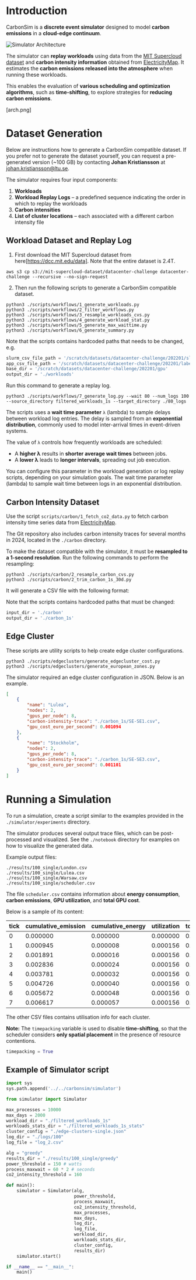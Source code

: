 # Introduction
CarbonSim is a **discrete event simulator** designed to model **carbon emissions** in a **cloud-edge continuum**.

![Simulator Architecture](arch.png)

The simulator can **replay workloads** using data from the [MIT Supercloud dataset](https://arxiv.org/abs/2108.02037) and **carbon intensity information** obtained from [ElectricityMap](https://api.electricitymap.org/). It estimates the **carbon emissions released into the atmosphere** when running these workloads.

This enables the evaluation of **various scheduling and optimization algorithms**, such as **time-shifting**, to explore strategies for **reducing carbon emissions**.

[arch.png]

# Dataset Generation
Below are instructions how to generate a CarbonSim compatible dataset. 
If you prefer not to generate the dataset yourself, you can request a pre-generated version (~100 GB) by contacting **Johan Kristiansson** at [johan.kristiansson@ltu.se](mailto:johan.kristiansson@ltu.se).

The simulator requires four input components:

1. **Workloads**  
2. **Workload Replay Logs** – a predefined sequence indicating the order in which to replay the workloads  
3. **Carbon intensities**  
4. **List of cluster locations** – each associated with a different carbon intensity file  

## Workload Dataset and Replay Log
1. First download the MIT Supercloud dataset from here[https://dcc.mit.edu/data]. Note that the entire dataset is 2.4T.
```console
aws s3 cp s3://mit-supercloud-dataset/datacenter-challenge datacenter-challenge --recursive --no-sign-request
```
2. Then run the following scripts to generate a CarbonSim compatible dataset.
```console
python3 ./scripts/workflows/1_generate_workloads.py
python3 ./scripts/workflows/2_filter_workflows.py
python3 ./scripts/workflows/3_resample_workloads_cvs.py
python3 ./scripts/workflows/4_generate_workload_stat.py
python3 ./scripts/workflows/5_generate_max_waittime.py
python3 ./scripts/workflows/6_generate_summary.py
```

Note that the scripts contains hardcoded paths that needs to be changed, e.g.

```python
slurm_csv_file_path = '/scratch/datasets/datacenter-challenge/202201/slurm-log.csv'
app_csv_file_path = '/scratch/datasets/datacenter-challenge/202201/labelled_jobids.csv'
base_dir = '/scratch/datasets/datacenter-challenge/202201/gpu'
output_dir = './workloads'
```

Run this command to generate a replay log. 

```console
python3 ./scripts/workflows/7_generate_log.py --wait 80 --num_logs 100 --source_directory filtered_workloads_1s --target_directory ./80_logs
```

The scripts uses a **wait time parameter** `λ` (lambda) to sample delays between workload log entries.  The delay is sampled from an **exponential distribution**, commonly used to model inter-arrival times in event-driven systems.

The value of `λ` controls how frequently workloads are scheduled:

- A **higher λ** results in **shorter average wait times** between jobs.
- A **lower λ** leads to **longer intervals**, spreading out job execution.

You can configure this parameter in the workload generation or log replay scripts, depending on your simulation goals. The wait time parameter (lambda) to sample wait time between logs in an exponential distribution.

## Carbon Intensity Dataset
Use the script `scripts/carbon/1_fetch_co2_data.py` to fetch carbon intensity time series data from [ElectricityMap](https://api.electricitymap.org/).

The Git repository also includes carbon intensity traces for several months in 2024, located in the `./carbon` directory.

To make the dataset compatible with the simulator, it must be **resampled to a 1-second resolution**. Run the following commands to perform the resampling:

```console
python3 ./scripts/carbon/2_resample_carbon_cvs.py
python3 ./scripts/carbon/2_trim_carbon_1s_30d.py
```

It will generate a CSV file with the following format:


Note that the scripts contains hardcoded paths that must be changed:

```python
input_dir = './carbon'
output_dir = './carbon_1s'
```

## Edge Cluster 
These scripts are utility scripts to help create edge cluster configurations.
```console
python3 ./scripts/edgeclusters/generate_edgecluster_cost.py
python3 ./scripts/edgeclusters/generate_european_zones.py
```

The simulator required an edge cluster configuration in JSON. Below is an example.
```json
[
    {
        "name": "Lulea",
        "nodes": 2,
        "gpus_per_node": 8,
        "carbon-intensity-trace": "./carbon_1s/SE-SE1.csv",
        "gpu_cost_euro_per_second": 0.001094
    },
    {
        "name": "Stockholm",
        "nodes": 2,
        "gpus_per_node": 8,
        "carbon-intensity-trace": "./carbon_1s/SE-SE3.csv",
        "gpu_cost_euro_per_second": 0.001101
    }
]
```

# Running a Simulation
To run a simulation, create a script similar to the examples provided in the `./simulator/experiments` directory.

The simulator produces several output trace files, which can be post-processed and visualized. See the `./notebook` directory for examples on how to visualize the generated data.

Example output files:

```console
./results/100_single/London.csv
./results/100_single/Lulea.csv
./results/100_single/Warsaw.csv
./results/100_single/scheduler.csv
```

The file `scheduler.csv` contains information about **energy consumption**, **carbon emissions**, **GPU utilization**, and **total GPU cost**.  

Below is a sample of its content:

| tick | cumulative_emission  | cumulative_energy  | utilization | total_gpu_cost |
|------|----------------------|--------------------|-------------|----------------|
| 0    | 0.000000             | 0.000000           | 0.000000    | 0.000000       |
| 1    | 0.000945             | 0.000008           | 0.000156    | 0.001094       |
| 2    | 0.001891             | 0.000016           | 0.000156    | 0.002188       |
| 3    | 0.002836             | 0.000024           | 0.000156    | 0.003282       |
| 4    | 0.003781             | 0.000032           | 0.000156    | 0.004376       |
| 5    | 0.004726             | 0.000040           | 0.000156    | 0.005470       |
| 6    | 0.005672             | 0.000048           | 0.000156    | 0.006564       |
| 7    | 0.006617             | 0.000057           | 0.000156    | 0.007658       |

The other CSV files contains utilisation info for each cluster.

**Note:** The `timepacking` variable is used to disable **time-shifting**, so that the scheduler considers **only spatial placement** in the presence of resource contentions.

```python
timepacking = True
```

## Example of Simulator script
```python
import sys
sys.path.append('../../carbonsim/simulator')

from simulator import Simulator

max_processes = 10000
max_days = 2000 
workload_dir = "./filtered_workloads_1s"
workloads_stats_dir = "./filtered_workloads_1s_stats"
cluster_config = "./edge-clusters-single.json"
log_dir = "./logs/100"
log_file = "log_2.csv"

alg = "greedy"
results_dir = "./results/100_single/greedy"
power_threshold = 150 # watts
process_maxwait = 60 * 2 # seconds
co2_intensity_threshold = 160

def main():
    simulator = Simulator(alg,
                          power_threshold,
                          process_maxwait,
                          co2_intensity_threshold,
                          max_processes,
                          max_days,
                          log_dir,
                          log_file,
                          workload_dir, 
                          workloads_stats_dir,
                          cluster_config, 
                          results_dir)
    simulator.start()

if __name__ == "__main__":
    main()
```
